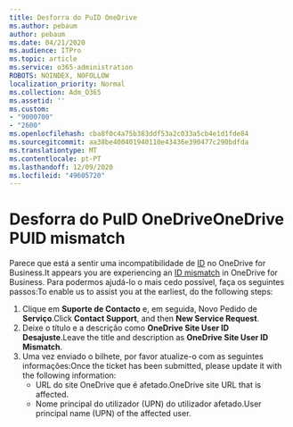 ```yaml
---
title: Desforra do PuID OneDrive
ms.author: pebaum
author: pebaum
ms.date: 04/21/2020
ms.audience: ITPro
ms.topic: article
ms.service: o365-administration
ROBOTS: NOINDEX, NOFOLLOW
localization_priority: Normal
ms.collection: Adm_O365
ms.assetid: ''
ms.custom:
- "9000700"
- "2600"
ms.openlocfilehash: cba8f0c4a75b383ddf53a2c033a5cb4e1d1fde84
ms.sourcegitcommit: aa38be400401940110e43436e390477c290bdfda
ms.translationtype: MT
ms.contentlocale: pt-PT
ms.lasthandoff: 12/09/2020
ms.locfileid: "49605720"
---
```

# <a name="onedrive-puid-mismatch"></a><span data-ttu-id="272f9-102">Desforra do PuID OneDrive</span><span class="sxs-lookup"><span data-stu-id="272f9-102">OneDrive PUID mismatch</span></span>

<span data-ttu-id="272f9-103">Parece que está a sentir uma incompatibilidade de [ID](https://docs.microsoft.com/sharepoint/troubleshoot/administration/access-denied-or-need-permission-error-sharepoint-online-or-onedrive-for-business#when-accessing-a-onedrive-site) no OneDrive for Business.</span><span class="sxs-lookup"><span data-stu-id="272f9-103">It appears you are experiencing an [ID mismatch](https://docs.microsoft.com/sharepoint/troubleshoot/administration/access-denied-or-need-permission-error-sharepoint-online-or-onedrive-for-business#when-accessing-a-onedrive-site) in OneDrive for Business.</span></span> <span data-ttu-id="272f9-104">Para podermos ajudá-lo o mais cedo possível, faça os seguintes passos:</span><span class="sxs-lookup"><span data-stu-id="272f9-104">To enable us to assist you at the earliest, do the following steps:</span></span>

1. <span data-ttu-id="272f9-105">Clique em  **Suporte de Contacto** e, em seguida, Novo Pedido de  **Serviço**.</span><span class="sxs-lookup"><span data-stu-id="272f9-105">Click  **Contact Support**, and then  **New Service Request**.</span></span>
2. <span data-ttu-id="272f9-106">Deixe o título e a descrição como  **OneDrive Site User ID Desajuste**.</span><span class="sxs-lookup"><span data-stu-id="272f9-106">Leave the title and description as  **OneDrive Site User ID Mismatch**.</span></span>
3. <span data-ttu-id="272f9-107">Uma vez enviado o bilhete, por favor atualize-o com as seguintes informações:</span><span class="sxs-lookup"><span data-stu-id="272f9-107">Once the ticket has been submitted, please update it with the following information:</span></span>
    - <span data-ttu-id="272f9-108">URL do site OneDrive que é afetado.</span><span class="sxs-lookup"><span data-stu-id="272f9-108">OneDrive site URL that is affected.</span></span>
    - <span data-ttu-id="272f9-109">Nome principal do utilizador (UPN) do utilizador afetado.</span><span class="sxs-lookup"><span data-stu-id="272f9-109">User principal name (UPN) of the affected user.</span></span>
